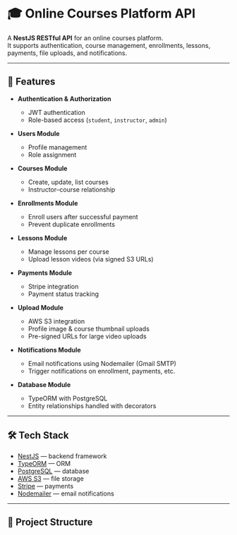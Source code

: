 # 🎓 Online Courses Platform API

A **NestJS RESTful API** for an online courses platform.  
It supports authentication, course management, enrollments, lessons, payments, file uploads, and notifications.

---

## 🚀 Features

- **Authentication & Authorization**  
  - JWT authentication  
  - Role-based access (`student`, `instructor`, `admin`)  

- **Users Module**  
  - Profile management  
  - Role assignment  

- **Courses Module**  
  - Create, update, list courses  
  - Instructor–course relationship  

- **Enrollments Module**  
  - Enroll users after successful payment  
  - Prevent duplicate enrollments  

- **Lessons Module**  
  - Manage lessons per course  
  - Upload lesson videos (via signed S3 URLs)  

- **Payments Module**  
  - Stripe integration  
  - Payment status tracking  

- **Upload Module**  
  - AWS S3 integration  
  - Profile image & course thumbnail uploads  
  - Pre-signed URLs for large video uploads  

- **Notifications Module**  
  - Email notifications using Nodemailer (Gmail SMTP)  
  - Trigger notifications on enrollment, payments, etc.  

- **Database Module**  
  - TypeORM with PostgreSQL  
  - Entity relationships handled with decorators  

---

## 🛠️ Tech Stack

- [NestJS](https://nestjs.com/) — backend framework  
- [TypeORM](https://typeorm.io/) — ORM  
- [PostgreSQL](https://www.postgresql.org/) — database  
- [AWS S3](https://aws.amazon.com/s3/) — file storage  
- [Stripe](https://stripe.com/) — payments  
- [Nodemailer](https://nodemailer.com/) — email notifications  

---

## 📂 Project Structure

